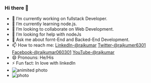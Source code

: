 ### Hi there 👋

- 🔭 I’m currently working on fullstack Developer.
- 🌱 I’m currently learning node.js.
- 👯 I’m looking to collaborate on Web Development.
- 🤔 I’m looking for help with nodeJs
- 💬 Ask me about fornt-End and Backed-End Development.
- 📫 How to reach me: [LinkedIn-@rajkumar](https://www.linkedin.com/in/raj-kumar-7127b31a8/)
[Twitter-@rajkumer6301](https://twitter.com/rajkumar6301)
[Facebook-@rajkumar060301](https://www.facebook.com/rajkumar060301)
[YouTube-@rajkumar](https://www.youtube.com/channel/UCS0lo3ONuU_iWvOhYNlEksg)
- 😄 Pronouns: He/His
- ⚡ Fun fact: In love with linkedIn
- ![animited photo](https://user-images.githubusercontent.com/61106500/114032703-2ea6c900-989a-11eb-8e11-49fd7198e81c.jpg) 
- ![photo](https://miro.medium.com/max/1200/0*xQ54nqXMe0X5ssGQ.png)


